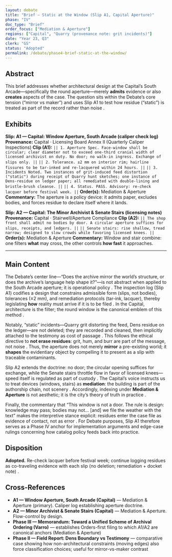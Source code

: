 ```yaml
---
layout: debate
title: "Brief — Static at the Window (Slip A1, Capital Aperture)"
phase: "IV"
doc_type: "Brief"
order_focus: ["Mediation & Aperture"]
regions: ["Capital", "Quarry (provenance note: grit incidents)"]
date: "Year 23, Q3"
clerk: "GS"
status: "Adopted"
permalink: /debate/phase4-brief-static-at-the-window/
---
```



## Abstract

This brief addresses whether architectural design at the Capital’s South Arcade—specifically the round aperture—merely **admits** evidence or also **creates** aspects of the case. The question sits within the Debate’s core tension (“mirror vs maker”) and uses Slip A1 to test how residue (“static”) is treated as part of the record rather than noise .

## Exhibits

**Slip: A1 — Capital: Window Aperture, South Arcade (caliper check log)**
**Provenance:** Capital · Licensing Board Annex II (Quarterly Caliper Inspections)
**Clip (A1):**
`|| 1. Aperture Spec. Face-window shall be circular; clear diameter not to exceed one-third cranial width of licensed archivist on duty. No door; no walk-in ingress. Exchange of slips only. ||`&#x20;
`|| 2. Tolerance. ±2 mm on interior rim; hairline fissures to be tar-inked and re-lacquered within 24 hours. ||`&#x20;
`|| 3. Incidents Noted. Two instances of grit-induced feed distortion ("static") during receipt of Quarry hunt sketches; one instance of Dens-residue on ledger paper; all remediated with double-lining and bristle-brush cleanse. ||`&#x20;
`|| 4. Status. PASS. Advisory: re-check lacquer before festival week. ||`&#x20;
**Order(s):** Mediation & Aperture
**Commentary:** The aperture is a policy device: it admits paper, excludes bodies, and forces residue to declare itself where it lands.

**Slip: A2 — Capital: The Minor Archivist & Senate Stairs (licensing notes)**
**Provenance:** Capital · Stairwell/Aperture Compliance
**Clip (A2):**
`|| The shop front shall admit no bodies by door. A circular aperture suffices for slips, receipts, and ledgers. ||`&#x20;
`|| Senate stairs: rise shallow, tread narrow; designed to slow crowds while favoring licensed knees. ||`&#x20;
**Order(s):** Mediation & Aperture
**Commentary:** Window and stair combine: one filters **what** may cross, the other controls **how fast** it approaches.

---

## Main Content

The Debate’s center line—“Does the archive mirror the world’s structure, or does the archive’s language help shape it?”—is not abstract when applied to the South Arcade aperture; it is operational policy . The inspection log (Slip A1) codifies a design that constrains admissible form (slips, not bodies), tolerances (±2 mm), and remediation protocols (tar-ink, lacquer), thereby legislating **how** reality must arrive if it is to be filed . In the Capital, architecture is the filter; the round window is the canonical emblem of this method .

Notably, “static” incidents—Quarry grit distorting the feed, Dens residue on the ledger—are not deleted; they are recorded and cleaned, then implicitly attached to the testimony as cost of passage . This follows the ethical directive to **not erase residues**: grit, hum, and burr are part of the message, not noise . Thus, the aperture does not merely **mirror** a pre-existing world; it **shapes** the evidentiary object by compelling it to present as a slip with traceable contaminants.

Slip A2 extends the doctrine: no door; the circular opening suffices for exchange, while the Senate stairs throttle flow in favor of licensed knees—speed itself is regulated as part of custody . The Capital’s voice instructs us to treat devices (windows, stairs) as **mediation**: the building is part of the authorship chain, not scenery . Accordingly, indexing under **Mediation & Aperture** is not aesthetic; it is the city’s theory of truth in practice .

Finally, the commentary that “This window is not a door. The rule is design: knowledge may pass; bodies may not… \[and] we file the weather with the text” makes the interpretive stance explicit: residues enter the case file as evidence of contact, not as error . For Debate purposes, Slip A1 therefore serves as a Phase IV anchor for implementation arguments and edge-case rulings concerning how catalog policy feeds back into practice.

## Disposition

**Adopted.** Re-check lacquer before festival week; continue logging residues as co-traveling evidence with each slip (no deletion; remediation + docket note) .

## Cross-References

* **A1 — Window Aperture, South Arcade (Capital)** — Mediation & Aperture (primary). Caliper log establishing aperture doctrine.&#x20;
* **A2 — Minor Archivist & Senate Stairs (Capital)** — Mediation & Aperture. Flow-control by design.&#x20;
* **Phase III — Memorandum: Toward a Unified Scheme of Archival Ordering (Varro)** — establishes Orders-first filing to which A1/A2 are canonical anchors (Mediation & Aperture)&#x20;
* **Phase II — Field Report: Dens Boundary vs Testimony** — comparative case showing how non-architectural constraints (moving edges) also force classification choices; useful for mirror-vs-maker contrast&#x20;